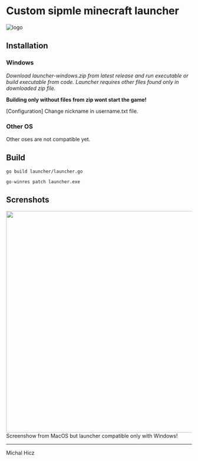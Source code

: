 # Custom sipmle minecraft launcher

![logo](https://i.imgur.com/ZTLvKhH.png)

## Installation
### Windows
*Download launcher-windows.zip from latest release and run executable or build executable from code.
Launcher requires other files found only in downloaded zip file.*

**Building only without files from zip wont start the game!**

[Configuration]
Change nickname in username.txt file.

### Other OS
Other oses are not compatible yet.

## Build 
```
go build launcher/launcher.go
```
```
go-winres patch launcher.exe
```

## Screnshots
<img src="https://i.imgur.com/8nJu9Sj.png" width="600">
Screenshow from MacOS but launcher compatible only with Windows!

***

Michal Hicz
